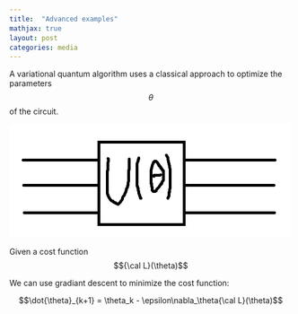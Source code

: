 ```yaml
---
title:  "Advanced examples"
mathjax: true
layout: post
categories: media
---
```

A variational quantum algorithm uses a classical approach to optimize the parameters $$\theta$$ of the circuit.

![variational circuit](https://raw.githubusercontent.com/JoaoMiguelNC/JoaoMiguelNC.github.io/master/Images/temporary%20circuit.png)

Given a cost function $${\cal L}(\theta)$$

We can use gradiant descent to minimize the cost function:

$$\dot{\theta}_{k+1} = \theta_k - \epsilon\nabla_\theta{\cal L}(\theta)$$

